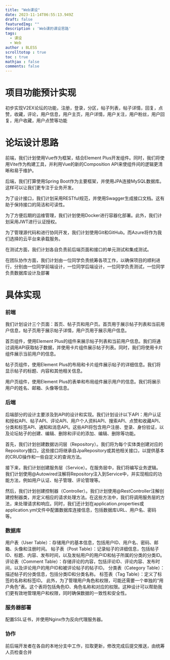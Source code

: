 ```yaml
---
title: "Web课设"
date: 2023-11-14T06:55:13.949Z
draft: false
featuredImg: ""
description : 'Web课的课设思路'
tags: 
  - 课设
  - Web
author : BLESS
scrolltotop : true
toc : true
mathjax : false
comments: false
---
```


# 项目功能预计实现

初步实现V2EX论坛的功能，注册，登录，分区，帖子列表，帖子详情，回复，点赞，收藏，评论，用户信息，用户主页，用户详情，用户关注，用户粉丝，用户回复，用户收藏，用户点赞等功能

# 论坛设计思路

前端，我们计划使用Vue作为框架，结合Element Plus开发组件。同时，我们将使用Vite作为构建工具，并利用Vue的新的Composition API来使组件间的逻辑更清晰和易于维护。

后端，我们打算使用Spring Boot作为主要框架，并使用JPA连接MySQL数据库。这样可以让我们更专注于业务开发。

为了设计接口，我们计划采用RESTful规范，并使用Swagger生成接口文档。这有助于保持接口的简洁和可读性。

为了方便后期的运维管理，我们计划使用Docker进行容器化部署。此外，我们计划采用JWT进行认证授权。

为了管理源代码和进行协同开发，我们计划使用Git和GitHub。而Azure将作为我们选择的云平台来承载服务。

在测试方面，我们计划各自负责前后端页面和接口的单元测试和集成测试。

在团队协作方面，我们计划由一位同学负责统筹各项工作，以确保项目的顺利进行，分别由一位同学前端设计，一位同学后端设计，一位同学负责测试，一位同学负责数据库设计及部署
# 具体实现

### 前端

我们计划设计三个页面：首页、帖子页和用户页。首页用于展示帖子列表和当前用户信息，帖子页用于展示帖子详情，用户页用于展示用户信息。

首页组件，使用Element Plus的组件来展示帖子列表和当前用户信息。我们将通过调用API获取帖子数据，并使用卡片组件展示帖子列表。同时，我们将使用卡片组件展示当前用户的信息。

帖子页组件，使用Element Plus的布局和卡片组件展示帖子的详细信息。我们将显示帖子的标题、内容和其他相关信息。

用户页组件，使用Element Plus的表单和布局组件展示用户的信息。我们将展示用户的姓名、邮箱、头像等信息。

### 后端

后端部分的设计主要涉及到API的设计和实现。我们计划设计以下API：用户认证和授权API、帖子API、评论API、用户个人资料API、搜索API、点赞和收藏API、分类和标签API、通知和消息API。这些API将包含用户注册、登录、身份验证，以及论坛帖子的创建、编辑、删除和评论的添加、编辑、删除等功能。

首先，我们计划创建数据访问层（Repository）。我们将为每个实体类创建对应的Repository接口，这些接口将继承自JpaRepository或其他相关接口，以提供基本的CRUD操作和一些自定义的查询方法。

接下来，我们计划创建服务层（Service）。在服务层中，我们将编写业务逻辑。我们计划使用@Autowired注解将Repository注入到Service中，并实现相应的功能方法，例如用户认证、帖子管理、评论管理等。

然后，我们计划创建控制器（Controller）。我们计划使用@RestController注解创建控制器类，并定义相应的请求处理方法。在这些方法中，我们将调用服务层的方法，来处理请求和响应。同时，我们还计划在application.properties或application.yml文件中配置数据库连接信息，包括数据库URL、用户名、密码等。

### 数据库

用户表（User Table）：存储用户的基本信息，包括用户ID、用户名、密码、邮箱、头像和注册时间。
帖子表（Post Table）：记录帖子的详细信息，包括帖子ID、标题、内容、发布时间，以及发帖用户的用户ID和帖子所属的分类的分类ID。
评论表（Comment Table）：存储评论的内容，包括评论ID、评论内容、发布时间，以及评论用户的用户ID和被评论帖子的帖子ID。
分类表（Category Table）：描述帖子的分类信息，包括分类ID和分类名称。
标签表（Tag Table）：定义了标签的名称和标签ID。
此外，为了管理用户角色和权限，可能还需要一个单独的“用户角色”表。这个表将包括角色ID、角色名称和对应的权限。这种设计可以帮助我们更有效地管理用户和权限，同时确保数据的一致性和安全性。

### 服务器部署

配置SSL证书，并使用Nginx作为反向代理服务器。

### 协作

前后端开发者在各自的本地分支中工作，拉取更新，修改完成后提交推送，由统筹人员检查合并
